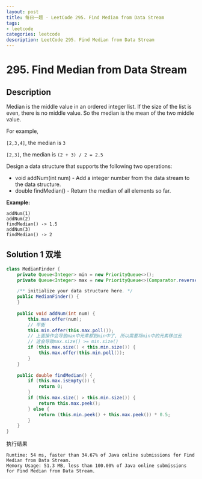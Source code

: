```yaml
---
layout: post
title: 每日一题 - LeetCode 295. Find Median from Data Stream
tags:
- leetcode
categories: leetcode
description: LeetCode 295. Find Median from Data Stream
---
```


# 295. Find Median from Data Stream


## Description

Median is the middle value in an ordered integer list. If the size of the list is even, there is no middle value. So the median is the mean of the two middle value.

For example,

`[2,3,4]`, the median is `3`

`[2,3]`, the median is `(2 + 3) / 2 = 2.5`

Design a data structure that supports the following two operations:

- void addNum(int num) - Add a integer number from the data stream to the data structure.
- double findMedian() - Return the median of all elements so far.

 

**Example:**

```
addNum(1)
addNum(2)
findMedian() -> 1.5
addNum(3) 
findMedian() -> 2
```



## Solution 1 双堆

```java
class MedianFinder {
    private Queue<Integer> min = new PriorityQueue<>();
    private Queue<Integer> max = new PriorityQueue<>(Comparator.reverseOrder());

    /** initialize your data structure here. */
    public MedianFinder() {        
    }
    
    public void addNum(int num) {
        this.max.offer(num);    
        // 平衡
        this.min.offer(this.max.poll());
        // 上面操作会导致max中元素都到min中了, 所以需要将min中的元素移过云
        // 这会导致max.size() >= min.size()
        if (this.max.size() < this.min.size()) {
            this.max.offer(this.min.poll());
        }
    }
    
    public double findMedian() {
        if (this.max.isEmpty()) {
            return 0;
        }
        if (this.max.size() > this.min.size()) {
            return this.max.peek();
        } else {
            return (this.min.peek() + this.max.peek()) * 0.5;
        }
    }
}
```

执行结果

```
Runtime: 54 ms, faster than 34.67% of Java online submissions for Find Median from Data Stream.
Memory Usage: 51.3 MB, less than 100.00% of Java online submissions for Find Median from Data Stream.
```